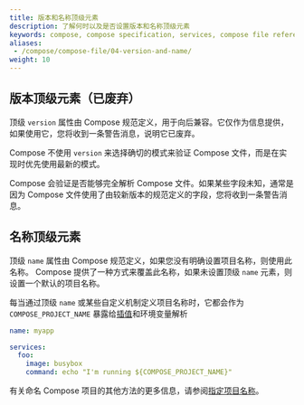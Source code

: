 ```yaml
---
title: 版本和名称顶级元素
description: 了解何时以及是否设置版本和名称顶级元素
keywords: compose, compose specification, services, compose file reference
aliases:
 - /compose/compose-file/04-version-and-name/
weight: 10
---
```


## 版本顶级元素（已废弃）

顶级 `version` 属性由 Compose 规范定义，用于向后兼容。它仅作为信息提供，如果使用它，您将收到一条警告消息，说明它已废弃。

Compose 不使用 `version` 来选择确切的模式来验证 Compose 文件，而是在实现时优先使用最新的模式。

Compose 会验证是否能够完全解析 Compose 文件。如果某些字段未知，通常是因为 Compose 文件使用了由较新版本的规范定义的字段，您将收到一条警告消息。

## 名称顶级元素

顶级 `name` 属性由 Compose 规范定义，如果您没有明确设置项目名称，则使用此名称。
Compose 提供了一种方式来覆盖此名称，如果未设置顶级 `name` 元素，则设置一个默认的项目名称。

每当通过顶级 `name` 或某些自定义机制定义项目名称时，它都会作为 `COMPOSE_PROJECT_NAME` 暴露给[插值](interpolation.md)和环境变量解析

```yml
name: myapp

services:
  foo:
    image: busybox
    command: echo "I'm running ${COMPOSE_PROJECT_NAME}"
```

有关命名 Compose 项目的其他方法的更多信息，请参阅[指定项目名称](/manuals/compose/how-tos/project-name.md)。
